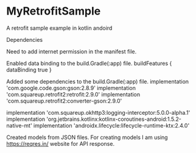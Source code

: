 # MyRetrofitSample
A retrofit sample example in kotlin andoird 

Dependencies

Need to add internet permission in the manifest file.
<uses-permission android:name="android.permission.INTERNET"/>

Enabled data binding to the build.Gradle(:app) file.
buildFeatures {
        dataBinding true
    }

Added some dependencies to the build.Gradle(:app) file.
implementation 'com.google.code.gson:gson:2.8.9'
implementation 'com.squareup.retrofit2:retrofit:2.9.0'
implementation 'com.squareup.retrofit2:converter-gson:2.9.0'

implementation 'com.squareup.okhttp3:logging-interceptor:5.0.0-alpha.1'
implementation 'org.jetbrains.kotlinx:kotlinx-coroutines-android:1.5.2-native-mt'
implementation 'androidx.lifecycle:lifecycle-runtime-ktx:2.4.0'

Created models from JSON files. For creating models I am using https://reqres.in/ website for API response.
